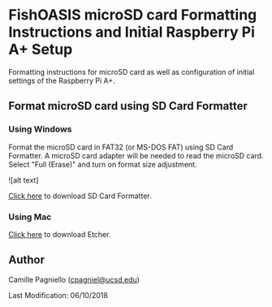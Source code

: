 # FishOASIS microSD card Formatting Instructions and Initial Raspberry Pi A+ Setup
Formatting instructions for microSD card as well as configuration of initial settings of the Raspberry Pi A+.

## Format microSD card using SD Card Formatter

### Using Windows
Format the microSD card in FAT32 (or MS-DOS FAT) using SD Card Formatter. A microSD card adapter will be needed to read the microSD card. Select "Full (Erase)" and turn on format size adjustment.

![alt text]

[Click here](https://www.sdcard.org/downloads/formatter_4/) to download SD Card Formatter. 

### Using Mac

[Click here](https://etcher.io/) to download Etcher.

## Author
Camille Pagniello (cpagniel@ucsd.edu)

Last Modification: 06/10/2018
